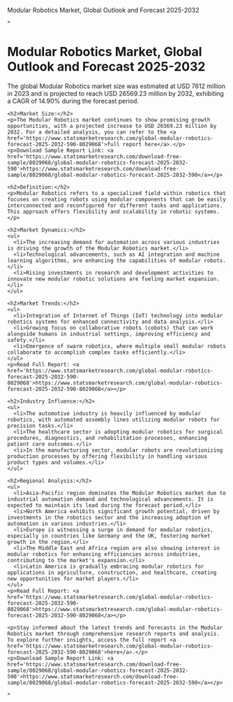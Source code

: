 Modular Robotics Market, Global Outlook and Forecast 2025-2032

"<html>
  <body>
    <h1>Modular Robotics Market, Global Outlook and Forecast 2025-2032</h1>
    <p>The global Modular Robotics market size was estimated at USD 7612 million in 2023 and is projected to reach USD 26569.23 million by 2032, exhibiting a CAGR of 14.90% during the forecast period.</p>
    
    <h2>Market Size:</h2>
    <p>The Modular Robotics market continues to show promising growth opportunities, with a projected increase to USD 26569.23 million by 2032. For a detailed analysis, you can refer to the <a href='https://www.statsmarketresearch.com/global-modular-robotics-forecast-2025-2032-590-8029068'>full report here</a>.</p>
    <p>Download Sample Report Link: <a href='https://www.statsmarketresearch.com/download-free-sample/8029068/global-modular-robotics-forecast-2025-2032-590'>https://www.statsmarketresearch.com/download-free-sample/8029068/global-modular-robotics-forecast-2025-2032-590</a></p>
    
    <h2>Definition:</h2>
    <p>Modular Robotics refers to a specialized field within robotics that focuses on creating robots using modular components that can be easily interconnected and reconfigured for different tasks and applications. This approach offers flexibility and scalability in robotic systems.</p>
    
    <h2>Market Dynamics:</h2>
    <ul>
      <li>The increasing demand for automation across various industries is driving the growth of the Modular Robotics market.</li>
      <li>Technological advancements, such as AI integration and machine learning algorithms, are enhancing the capabilities of modular robots.</li>
      <li>Rising investments in research and development activities to innovate new modular robotic solutions are fueling market expansion.</li>
    </ul>
    
    <h2>Market Trends:</h2>
    <ul>
      <li>Integration of Internet of Things (IoT) technology into modular robotics systems for enhanced connectivity and data analysis.</li>
      <li>Growing focus on collaborative robots (cobots) that can work alongside humans in industrial settings, improving efficiency and safety.</li>
      <li>Emergence of swarm robotics, where multiple small modular robots collaborate to accomplish complex tasks efficiently.</li>
    </ul>
    <p>Read Full Report: <a href='https://www.statsmarketresearch.com/global-modular-robotics-forecast-2025-2032-590-8029068'>https://www.statsmarketresearch.com/global-modular-robotics-forecast-2025-2032-590-8029068</a></p>
    
    <h2>Industry Influence:</h2>
    <ul>
      <li>The automotive industry is heavily influenced by modular robotics, with automated assembly lines utilizing modular robots for precision tasks.</li>
      <li>The healthcare sector is adopting modular robotics for surgical procedures, diagnostics, and rehabilitation processes, enhancing patient care outcomes.</li>
      <li>In the manufacturing sector, modular robots are revolutionizing production processes by offering flexibility in handling various product types and volumes.</li>
    </ul>
    
    <h2>Regional Analysis:</h2>
    <ul>
      <li>Asia-Pacific region dominates the Modular Robotics market due to industrial automation demand and technological advancements. It is expected to maintain its lead during the forecast period.</li>
      <li>North America exhibits significant growth potential, driven by investments in the robotics sector and the increasing adoption of automation in various industries.</li>
      <li>Europe is witnessing a surge in demand for modular robotics, especially in countries like Germany and the UK, fostering market growth in the region.</li>
      <li>The Middle East and Africa region are also showing interest in modular robotics for enhancing efficiencies across industries, contributing to the market's expansion.</li>
      <li>Latin America is gradually embracing modular robotics for applications in agriculture, construction, and healthcare, creating new opportunities for market players.</li>
    </ul>
    <p>Read Full Report: <a href='https://www.statsmarketresearch.com/global-modular-robotics-forecast-2025-2032-590-8029068'>https://www.statsmarketresearch.com/global-modular-robotics-forecast-2025-2032-590-8029068</a></p>
    
    <p>Stay informed about the latest trends and forecasts in the Modular Robotics market through comprehensive research reports and analysis. To explore further insights, access the full report <a href='https://www.statsmarketresearch.com/global-modular-robotics-forecast-2025-2032-590-8029068'>here</a>.</p>
    <p>Download Sample Report Link: <a href='https://www.statsmarketresearch.com/download-free-sample/8029068/global-modular-robotics-forecast-2025-2032-590'>https://www.statsmarketresearch.com/download-free-sample/8029068/global-modular-robotics-forecast-2025-2032-590</a></p>
  </body>
</html>"
